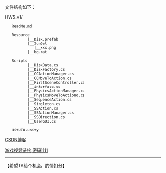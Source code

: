 
文件结构如下：

HW5_v1/
       
       ReadMe.md
       
       Resource
              |__Disk.prefab
              |__SunSet
                 |__xxx.png
              |__bg.mat
      
       Scripts
              |__DiskData.cs
              |__DiskFactory.cs
              |__CCActionManager.cs
              |__CCMoveToAction.cs
              |__FirstSceneController.cs
              |__interface.cs
              |__PhysicsActionManager.cs
              |__PhysicsMoveToActiono.cs
              |__SequenceAction.cs
              |__Singleton.cs
              |__SSAction.cs
              |__SSActionManager.cs
              |__SSDirection.cs
              |__UserGUI.cs
       
       HitUFO.unity
              

[CSDN博客](https://blog.csdn.net/qq_32335095/article/details/80146932)

[游戏视频链接,密码1111](http://v.youku.com/v_show/id_XMzU3MTkwMzE4MA==.html?spm=a2h3j.8428770.3416059.1)

<hr>

【希望TA给个机会，酌情扣分】
